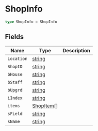 # ShopInfo



```typescript
type ShopInfo = ShopInfo
```

## Fields

| Name | Type | Description |
|------|------|-------------|
| `Location` | [string](https://developer.mozilla.org/en-US/docs/Web/JavaScript/Reference/Global_Objects/String) |  |
| `ShopID` | [string](https://developer.mozilla.org/en-US/docs/Web/JavaScript/Reference/Global_Objects/String) |  |
| `bHouse` | [string](https://developer.mozilla.org/en-US/docs/Web/JavaScript/Reference/Global_Objects/String) |  |
| `bStaff` | [string](https://developer.mozilla.org/en-US/docs/Web/JavaScript/Reference/Global_Objects/String) |  |
| `bUpgrd` | [string](https://developer.mozilla.org/en-US/docs/Web/JavaScript/Reference/Global_Objects/String) |  |
| `iIndex` | [string](https://developer.mozilla.org/en-US/docs/Web/JavaScript/Reference/Global_Objects/String) |  |
| `items` | [ShopItem](.ShopItem.md)[] |  |
| `sField` | [string](https://developer.mozilla.org/en-US/docs/Web/JavaScript/Reference/Global_Objects/String) |  |
| `sName` | [string](https://developer.mozilla.org/en-US/docs/Web/JavaScript/Reference/Global_Objects/String) |  |
